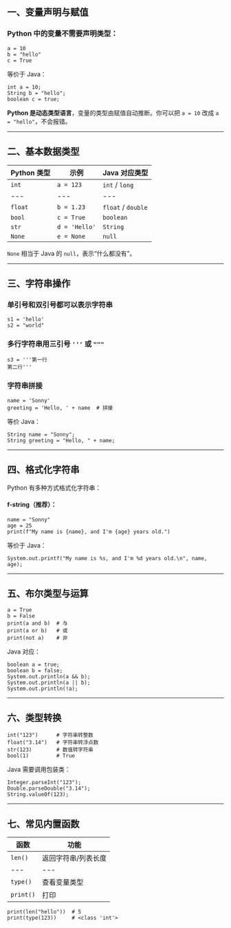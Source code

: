 ## 一、变量声明与赋值

### Python 中的变量不需要声明类型：

```
a = 10
b = "hello"
c = True
```

等价于 Java：

```
int a = 10;
String b = "hello";
boolean c = true;
```

 **Python 是动态类型语言**，变量的类型由赋值自动推断。你可以把 `a = 10` 改成 `a = "hello"`，不会报错。
* * *

## 二、基本数据类型

|Python 类型	|示例	|Java 对应类型	|
|---	|---	|---	|
|`int`	|`a = 123`	|`int` / `long`	|
|---	|---	|---	|
|`float`	|`b = 1.23`	|`float` / `double`	|
|`bool`	|`c = True`	|`boolean`	|
|`str`	|`d = 'Hello'`	|`String`	|
|`None`	|`e = None`	|`null`	|

`None` 相当于 Java 的 `null`，表示“什么都没有”。
* * *

## 三、字符串操作

### 单引号和双引号都可以表示字符串

```
s1 = 'hello'
s2 = "world"
```

### 多行字符串用三引号 `'''` 或 `"""`

```
s3 = '''第一行
第二行'''
```

### 字符串拼接

```
name = 'Sonny'
greeting = 'Hello, ' + name  # 拼接
```

等价 Java：

```
String name = "Sonny";
String greeting = "Hello, " + name;

```

* * *

## 四、格式化字符串

Python 有多种方式格式化字符串：

#### f-string（推荐）：

```
name = "Sonny"
age = 25
print(f"My name is {name}, and I'm {age} years old.")
```

等价于 Java：

```
System.out.printf("My name is %s, and I'm %d years old.\n", name, age);
```

* * *

## 五、布尔类型与运算

```
a = True
b = False
print(a and b)  # 与
print(a or b)   # 或
print(not a)    # 非
```

Java 对应：

```
boolean a = true;
boolean b = false;
System.out.println(a && b);
System.out.println(a || b);
System.out.println(!a);
```

* * *

## 六、类型转换

```
int("123")      # 字符串转整数
float("3.14")   # 字符串转浮点数
str(123)        # 数值转字符串
bool(1)         # True
```

Java 需要调用包装类：

```
Integer.parseInt("123");
Double.parseDouble("3.14");
String.valueOf(123);
```

* * *

## 七、常见内置函数

|函数	|功能	|
|---	|---	|
|`len()`	|返回字符串/列表长度	|
|---	|---	|
|`type()`	|查看变量类型	|
|`print()`	|打印	|

```
print(len("hello"))  # 5
print(type(123))     # <class 'int'>
```


